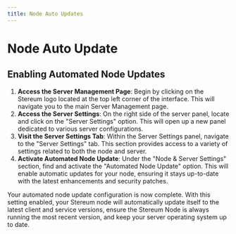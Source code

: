 ```yaml
---
title: Node Auto Updates
---
```


# Node Auto Update

## Enabling Automated Node Updates

1. **Access the Server Management Page**: Begin by clicking on the Stereum logo located at the top left corner of the interface. This will navigate you to the main Server Management page.
2. **Access the Server Settings**: On the right side of the server panel, locate and click on the "Server Settings" option. This will open up a new panel dedicated to various server configurations.
3. **Visit the Server Settings Tab**: Within the Server Settings panel, navigate to the "Server Settings" tab. This section provides access to a variety of settings related to both the node and server.
4. **Activate Automated Node Update**: Under the "Node & Server Settings" section, find and activate the "Automated Node Update" option. This will enable automatic updates for your node, ensuring it stays up-to-date with the latest enhancements and security patches.

Your automated node update configuration is now complete. With this setting enabled, your Stereum node will automatically update itself to the latest client and service versions, ensure the Stereum Node is always running the most recent version, and keep your server operating system up to date.
